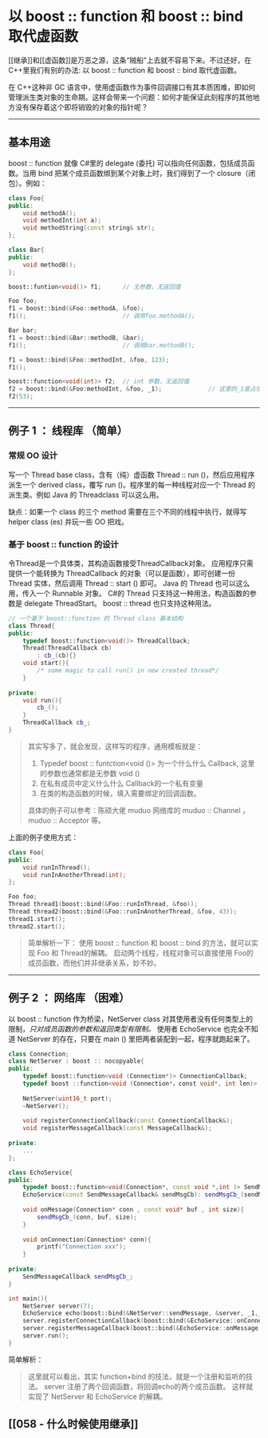 # 以 boost :: function 和 boost :: bind 取代虚函数


[[继承]]和[[虚函数]]是万恶之源，这条“贼船”上去就不容易下来。不过还好，在 C++里我们有别的办法: 以 boost :: function 和 boost :: bind 取代虚函数。

在 C++这种非 GC 语言中，使用虚函数作为事件回调接口有其本质困难，即如何管理派生类对象的生命期。这样会带来一个问题：如何才能保证此刻程序的其他地方没有保存着这个即将销毁的对象的指针呢？

---

## 基本用途

boost :: function 就像 C#里的 delegate (委托) 可以指向任何函数，包括成员函数。当用 bind 把某个成员函数绑到某个对象上时，我们得到了一个 closure（闭包）。例如：

```c++
class Foo{
public:
	void methodA();
	void methodInt(int a);
	void methodString(const string& str);
};

class Bar{
public:
	void methodB();
};

boost::funtion<void()> f1;		// 无参数，无返回值

Foo foo;
f1 = boost::bind(&Foo::methodA, &foo);
f1();							// 调用foo.methodA();

Bar bar;
f1 = boost::bind(&Bar::methodB, &bar);
f1();							// 调用bar.methodB();

f1 = boost::bind(&Foo::methodInt, &foo, 123);
f1();

boost::function<void(int)> f2;	// int 参数，无返回值
f2 = boost::bind(&Foo:methodInt, &foo, _1);				// 这里的_1是占位，还有_2,_3等
f2(53);							

```

---

## 例子 1 ： 线程库 （简单）

### 常规 OO 设计

写一个 Thread base class，含有（纯）虚函数 Thread :: run ()，然后应用程序派生一个 derived class，覆写 run ()。程序里的每一种线程对应一个 Thread 的派生类。例如 Java 的 Threadclass 可以这么用。

缺点：如果一个 class 的三个 method 需要在三个不同的线程中执行，就得写 helper class (es) 并玩一些 OO 把戏。

### 基于 boost :: function 的设计 　

令Thread是一个具体类，其构造函数接受ThreadCallback对象。
应用程序只需提供一个能转换为 ThreadCallback 的对象（可以是函数），即可创建一份 Thread 实体，然后调用 Thread :: start () 即可。
Java 的 Thread 也可以这么用，传入一个 Runnable 对象。
C#的 Thread 只支持这一种用法，构造函数的参数是 delegate ThreadStart。
boost :: thread 也只支持这种用法。

```c++
// 一个基于 boost::function 的 Thread class 基本结构
class Thread{
public:
	typedef boost::function<void()> ThreadCallback;
	Thread(ThreadCallback cb)
		: cb_(cb){}
	void start(){
		/* some magic to call run() in new created thread*/
	}
	
private:
	void run(){
		cb_();
	}
	ThreadCallback cb_;
}
```

> 其实写多了，就会发现，这样写的程序，通用模板就是：
> 1.  Typedef boost :: funtction<void ()> 为一个什么什么 Callback, 这里的参数也通常都是无参数 void ()
> 2. 在私有成员中定义什么什么 Callback的一个私有变量
> 3. 在类的构造函数的时候，填入需要绑定的回调函数。
> 
> 具体的例子可以参考：陈硕大佬 muduo 网络库的 muduo :: Channel ，muduo :: Acceptor 等。

上面的例子使用方式：
```c++
class Foo{
public:
	void runInThread();
	void runInAnotherThread(int);
};

Foo foo;
Thread thread1(boost::bind(&Foo::runInThread, &foo));
Thread thread2(boost::bind(&Foo::runInAnotherThread, &foo, 43));
thread1.start();
thread2.start();
```
> 简单解析一下：
> 使用 boost :: function 和 boost :: bind 的方法，就可以实现 Foo 和 Thread的解耦。
> 启动两个线程，线程对象可以直接使用 Foo的成员函数，而他们并非继承关系，妙不妙。

---

## 例子 2 ： 网络库 （困难）

以 boost :: function 作为桥梁，NetServer class 对其使用者没有任何类型上的限制，*只对成员函数的参数和返回类型有限制。* 使用者 EchoService 也完全不知道 NetServer 的存在，只要在 main () 里把两者装配到一起，程序就跑起来了。

```c++
class Connection;
class NetServer : boost :: nocopyable{
public:	
	typedef boost::function<void (Connection*)> ConnectionCallback; 
	typedef boost ::function<void (Connection*，const void*, int len)> MessageCallback;
	
	NetServer(uint16_t port);
	~NetServer();
	
	void registerConnectionCallback(const ConnectionCallback&);
	void registerMessageCallback(const MessageCallback&);
	
private:
	...
};
```

```c++
class EchoService{
public:
	typedef boost::function<void(Connection*, const void *,int )> SendMessageCallback;
	EchoService(const SendMessageCallback& sendMsgCb): sendMsgCb_(sendMsgCb) {}
	
	void onMessage(Connection* conn , const void* buf , int size){
		sendMsgCb_(conn, buf, size);
	}
	
	void onConnection(Connection* conn){
		printf("Connection xxx");
	}
	
private:
	SendMessageCallback sendMsgCb_;
}
```
```c++
int main(){
	NetServer server(7);
	EchoService echo(boost::bind(&NetServer::sendMessage, &server, _1,_2,_3));
	server.registerConnectionCallback(boost::bind(&EchoService::onConnection,&echo, _1));
	server.registerMessageCallback(boost::bind(&EchoService::onMessage,&echo, _1,_2,_3));
	server.run();
}
```
简单解析：
> 这里就可以看出，其实 function+bind 的技法，就是一个注册和监听的技法。
> server 注册了两个回调函数，将回调echo的两个成员函数。
> 这样就实现了 NetServer 和 EchoService 的解耦。


## [[058 - 什么时候使用继承]]
